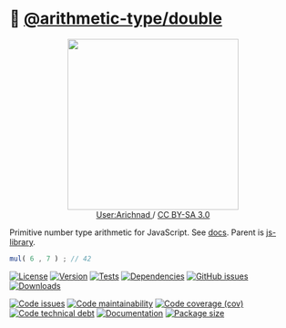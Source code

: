 :1234: [@arithmetic-type/double](https://arithmetic-type.github.io/double)
==

<p align="center">
<a href="https://commons.wikimedia.org/wiki/File:Latex_real_numbers.svg">
<img src="https://upload.wikimedia.org/wikipedia/commons/3/39/Latex_real_numbers.svg" width="300">
</a><br/>
<a href="https://en.wikipedia.org/wiki/User:Arichnad">
User:Arichnad
</a>
/
<a href="https://creativecommons.org/licenses/by-sa/3.0">CC BY-SA 3.0</a>
</p>

Primitive number type arithmetic for JavaScript.
See [docs](https://arithmetic-type.github.io/double).
Parent is [js-library](https://github.com/make-github-pseudonymous-again/js-library).

```js
mul( 6 , 7 ) ; // 42
```

[![License](https://img.shields.io/github/license/arithmetic-type/double.svg)](https://raw.githubusercontent.com/arithmetic-type/double/main/LICENSE)
[![Version](https://img.shields.io/npm/v/@arithmetic-type/double.svg)](https://www.npmjs.org/package/@arithmetic-type/double)
[![Tests](https://img.shields.io/github/workflow/status/arithmetic-type/double/ci?event=push&label=tests)](https://github.com/arithmetic-type/double/actions/workflows/ci.yml?query=branch:main)
[![Dependencies](https://img.shields.io/librariesio/github/arithmetic-type/double.svg)](https://github.com/arithmetic-type/double/network/dependencies)
[![GitHub issues](https://img.shields.io/github/issues/arithmetic-type/double.svg)](https://github.com/arithmetic-type/double/issues)
[![Downloads](https://img.shields.io/npm/dm/@arithmetic-type/double.svg)](https://www.npmjs.org/package/@arithmetic-type/double)

[![Code issues](https://img.shields.io/codeclimate/issues/arithmetic-type/double.svg)](https://codeclimate.com/github/arithmetic-type/double/issues)
[![Code maintainability](https://img.shields.io/codeclimate/maintainability/arithmetic-type/double.svg)](https://codeclimate.com/github/arithmetic-type/double/trends/churn)
[![Code coverage (cov)](https://img.shields.io/codecov/c/gh/arithmetic-type/double/main.svg)](https://codecov.io/gh/arithmetic-type/double)
[![Code technical debt](https://img.shields.io/codeclimate/tech-debt/arithmetic-type/double.svg)](https://codeclimate.com/github/arithmetic-type/double/trends/technical_debt)
[![Documentation](https://arithmetic-type.github.io/double/badge.svg)](https://arithmetic-type.github.io/double/source.html)
[![Package size](https://img.shields.io/bundlephobia/minzip/@arithmetic-type/double)](https://bundlephobia.com/result?p=@arithmetic-type/double)
